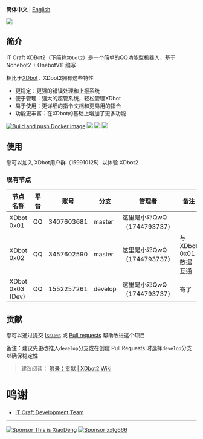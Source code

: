 **简体中文** | [English](https://github.com/ITCraftDevelopmentTeam/XDbot2/blob/master/README_en.md)

![](https://socialify.git.ci/ITCraftDevelopmentTeam/XDbot2/image?description=1&forks=1&issues=1&language=1&logo=https://www.thisisxd.top/img/XDbot2.png&name=1&owner=1&pulls=1&stargazers=1&theme=Light)

## 简介

IT Craft XDBot2（下简称`XDbot2`）是一个简单的QQ功能型机器人，基于 Nonebot2 + OnebotV11 编写

相比于[XDbot](https://github.com/This-is-XiaoDeng/XDbot)，XDbot2拥有这些特性

- 更稳定：更强的错误处理和上报系统
- 便于管理：强大的超管系统，轻松管理XDbot
- 易于使用：更详细的指令文档和更易用的指令
- 功能更丰富：在XDbot的基础上增加了更多功能

[![Build and push Docker image](https://github.com/ITCraftDevelopmentTeam/XDbot2/actions/workflows/build-and-push-docker-image.yml/badge.svg)](https://github.com/ITCraftDevelopmentTeam/XDbot2/actions/workflows/build-and-push-docker-image.yml)
![](https://img.shields.io/github/repo-size/ITCraftDevelopmentTeam/XDbot2)
![](https://img.shields.io/docker/image-size/xiaodeng3386/xdbot2?label=Docker%20Image%20Size)
![](https://img.shields.io/github/v/tag/ITCraftDevelopmentTeam/XDbot2)

## 使用

您可以加入 XDbot用户群（159910125）以体验 XDbot2

### 现有节点

| 节点名称         | 平台  | 账号       | 分支    | 管理者                      | 备注                             |
|------------------|-------|------------|---------|-----------------------------|----------------------------------|
| XDbot 0x01       | QQ    | 3407603681 | master  | 这里是小邓QwQ（1744793737） |                                  |
| XDbot 0x02       | QQ    | 3457602590 | master  | 这里是小邓QwQ（1744793737） | 与 XDbot 0x01 数据互通           |
| XDbot 0x03 (Dev) | QQ    | 1552257261 | develop | 这里是小邓QwQ（1744793737） | 寄了                             |

## 贡献

您可以通过提交 [Issues](https://github.com/ITCraftDevelopmentTeam/XDbot2/issues) 或 [Pull requests](https://github.com/ITCraftDevelopmentTeam/XDbot2/pulls) 帮助改进这个项目

备注：建议先更改推入`develop`分支或在创建 Pull Requests 时选择`develop`分支以确保稳定性

> 建议阅读： [附录：贡献 | XDbot2 Wiki](https://github.com/ITCraftDevelopmentTeam/XDbot2/wiki/%E9%99%84%E5%BD%95%EF%BC%9A%E8%B4%A1%E7%8C%AE) 

# 鸣谢

- [IT Craft Development Team](https://itcdt.top)

----

<a href="https://pay.thisisxd.top/"><img src="https://img.shields.io/badge/Sponsor%20-%20This%20is%20XiaoDeng-green?logo=wechat&amp;logoColor=white&amp;style=flat" alt="Sponsor This is XiaoDeng"></a>
<a href="https://sponsor.xxtg666.top/"><img src="https://img.shields.io/badge/Sponsor%20-%20xxtg666-blue?logo=alipay&amp;logoColor=white&amp;style=flat" alt="Sponsor xxtg666"></a>

